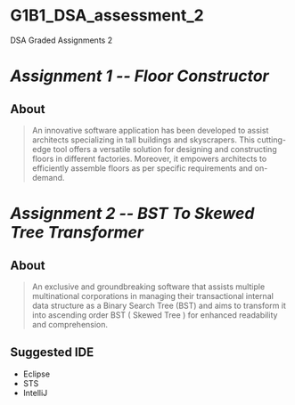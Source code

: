 # G1B1_DSA_assessment_2

DSA Graded Assignments 2

# _Assignment 1 -- Floor Constructor_

## About

> An innovative software application has been developed to assist architects specializing in tall buildings and skyscrapers. This cutting-edge tool offers a versatile solution for designing and constructing floors in different factories. Moreover, it empowers architects to efficiently assemble floors as per specific requirements and on-demand.

# _Assignment 2 -- BST To Skewed Tree Transformer_

## About

> An exclusive and groundbreaking software that assists multiple multinational corporations in managing their transactional internal data structure as a Binary Search Tree (BST) and aims to transform it into ascending order BST ( Skewed Tree ) for enhanced readability and comprehension.

## Suggested IDE

- Eclipse
- STS
- IntelliJ
